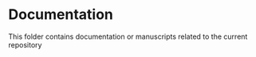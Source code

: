 # Documentation 
This folder contains documentation or manuscripts related to the current repository 